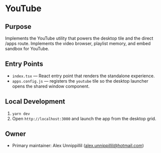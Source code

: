# YouTube

## Purpose
Implements the YouTube utility that powers the desktop tile and the direct /apps route. Implements the video browser, playlist memory, and embed sandbox for YouTube.

## Entry Points
- `index.tsx` — React entry point that renders the standalone experience.
- `apps.config.js` — registers the `youtube` tile so the desktop launcher opens the shared window component.

## Local Development
1. `yarn dev`
2. Open `http://localhost:3000` and launch the app from the desktop grid.

## Owner
- Primary maintainer: Alex Unnippillil (alex.unnippillil@hotmail.com)
